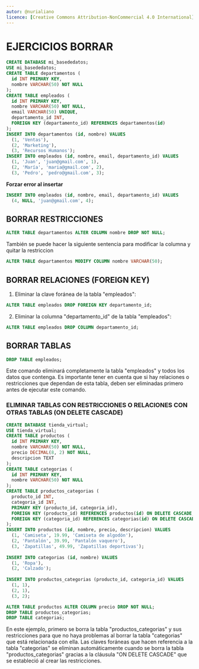```yaml
---
autor: @nurialiano
licence: [Creative Commons Attribution-NonCommercial 4.0 International](https://creativecommons.org/licenses/by-nc/4.0/legalcode)
---
```


# EJERCICIOS BORRAR

~~~sql
CREATE DATABASE mi_basededatos;
USE mi_basededatos;
CREATE TABLE departamentos (
  id INT PRIMARY KEY,
  nombre VARCHAR(50) NOT NULL
);
CREATE TABLE empleados (
  id INT PRIMARY KEY,
  nombre VARCHAR(50) NOT NULL,
  email VARCHAR(50) UNIQUE,
  departamento_id INT,
  FOREIGN KEY (departamento_id) REFERENCES departamentos(id)
);
INSERT INTO departamentos (id, nombre) VALUES
  (1, 'Ventas'),
  (2, 'Marketing'),
  (3, 'Recursos Humanos');
INSERT INTO empleados (id, nombre, email, departamento_id) VALUES
  (1, 'Juan', 'juan@gmail.com', 1),
  (2, 'María', 'maria@gmail.com', 2),
  (3, 'Pedro', 'pedro@gmail.com', 3);
~~~

**Forzar error al insertar**

~~~sql
INSERT INTO empleados (id, nombre, email, departamento_id) VALUES
  (4, NULL, 'juan@gmail.com', 4);
~~~

## BORRAR RESTRICCIONES

~~~sql
ALTER TABLE departamentos ALTER COLUMN nombre DROP NOT NULL;
~~~

También se puede hacer la siguiente sentencia para modificar la columna y quitar la restriccion

~~~sql
ALTER TABLE departamentos MODIFY COLUMN nombre VARCHAR(50);
~~~

## BORRAR RELACIONES (FOREIGN KEY)

1. Eliminar la clave foránea de la tabla "empleados":

~~~sql
ALTER TABLE empleados DROP FOREIGN KEY departamento_id;

~~~

2. Eliminar la columna "departamento_id" de la tabla "empleados":

~~~sql
ALTER TABLE empleados DROP COLUMN departamento_id;
~~~

## BORRAR TABLAS

~~~sql
DROP TABLE empleados;
~~~

Este comando eliminará completamente la tabla "empleados" y todos los datos que contenga. Es importante tener en cuenta que si hay relaciones o restricciones que dependan de esta tabla, deben ser eliminadas primero antes de ejecutar este comando.

### ELIMINAR TABLAS CON RESTRICCIONES O RELACIONES CON OTRAS TABLAS (ON DELETE CASCADE)

~~~sql
CREATE DATABASE tienda_virtual;
USE tienda_virtual;
CREATE TABLE productos (
  id INT PRIMARY KEY,
  nombre VARCHAR(50) NOT NULL,
  precio DECIMAL(8, 2) NOT NULL,
  descripcion TEXT
);
CREATE TABLE categorias (
  id INT PRIMARY KEY,
  nombre VARCHAR(50) NOT NULL
);
CREATE TABLE productos_categorias (
  producto_id INT,
  categoria_id INT,
  PRIMARY KEY (producto_id, categoria_id),
  FOREIGN KEY (producto_id) REFERENCES productos(id) ON DELETE CASCADE,
  FOREIGN KEY (categoria_id) REFERENCES categorias(id) ON DELETE CASCADE
);
INSERT INTO productos (id, nombre, precio, descripcion) VALUES
  (1, 'Camiseta', 19.99, 'Camiseta de algodón'),
  (2, 'Pantalón', 39.99, 'Pantalón vaquero'),
  (3, 'Zapatillas', 49.99, 'Zapatillas deportivas');
  
INSERT INTO categorias (id, nombre) VALUES
  (1, 'Ropa'),
  (2, 'Calzado');
  
INSERT INTO productos_categorias (producto_id, categoria_id) VALUES
  (1, 1),
  (2, 1),
  (3, 2);

ALTER TABLE productos ALTER COLUMN precio DROP NOT NULL;
DROP TABLE productos_categorias;
DROP TABLE categorias;
~~~

En este ejemplo, primero se borra la tabla "productos_categorias" y sus restricciones para que no haya problemas al borrar la tabla "categorias" que está relacionada con ella. Las claves foráneas que hacen referencia a la tabla "categorias" se eliminan automáticamente cuando se borra la tabla "productos_categorias" gracias a la cláusula "ON DELETE CASCADE" que se estableció al crear las restricciones.
